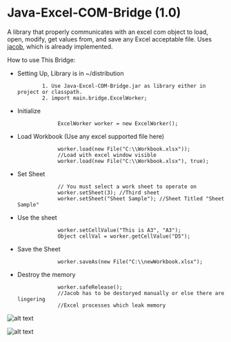 Java-Excel-COM-Bridge (1.0)
=====================


A library that properly communicates with an excel com object to load, open, modify, get values from, and save any Excel acceptable file. Uses [jacob], which is already implemented.


 How to use This Bridge:

 - Setting Up, Library is in ~/distribution

               1. Use Java-Excel-COM-Bridge.jar as library either in project or classpath. 
               2. import main.bridge.ExcelWorker;

 - Initialize

                    ExcelWorker worker = new ExcelWorker();
                    
 - Load Workbook (Use any excel supported file here)

                    worker.load(new File("C:\\Workbook.xlsx"));
                    //Load with excel window visible 
                    worker.load(new File("C:\\Workbook.xlsx"), true);
                    
 - Set Sheet     

                    // You must select a work sheet to operate on
                    worker.setSheet(3); //Third sheet
                    worker.setSheet("Sheet Sample"); //Sheet Titled "Sheet Sample"
 - Use the sheet

                    worker.setCellValue("This is A3", "A3");
                    Object cellVal = worker.getCellValue("D5");
                    
 - Save the Sheet

                    worker.saveAs(new File("C:\\newWorkbook.xlsx");
                    
 - Destroy the memory

                    worker.safeRelease();
                    //Jacob has to be destoryed manually or else there are lingering
                    //Excel processes which leak memory

![alt text](http://i.imgur.com/b3FuvgU.png, "Data Diagram")

![alt text](http://www.brotherlykicks.com/pics/profile.png, "Speed Test")

[jacob]:http://danadler.com/jacob/
